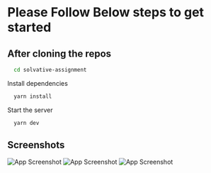 # Please Follow Below steps to get started

## After cloning the repos

```bash
  cd solvative-assignment
```

Install dependencies

```bash
  yarn install
```

Start the server

```bash
  yarn dev
```

## Screenshots

![App Screenshot](assets/line-chart.png)
![App Screenshot](assets/bar-chart.png)
![App Screenshot](assets/responsive.png)
